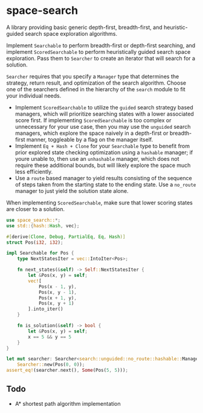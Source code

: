 # space-search

A library providing basic generic depth-first, breadth-first, and heuristic-guided search space exploration algorithms.

Implement `Searchable` to perform breadth-first or depth-first searching, and implement `ScoredSearchable` to perform heuristically guided search space exploration. Pass them to `Searcher` to create an iterator that will search for a solution.

`Searcher` requires that you specify a `Manager` type that determines the strategy, return result, and optimization of the search algorithm. Choose one of the searchers defined in the hierarchy of the `search` module to fit your individual needs. 

* Implement `ScoredSearchable` to utilize the `guided` search strategy based managers, which will prioritize searching states with a lower associated score first. If implementing `ScoredSearchable` is too complex or unnecessary for your use case, then you may use the `unguided` search managers, which explore the space naively in a depth-first or breadth-first manner, toggleable by a flag on the manager itself.
* Implement `Eq + Hash + Clone` for your `Searchable` type to benefit from prior explored state checking optimization using a `hashable` manager; if youre unable to, then use an `unhashable` manager, which does not require these additional bounds, but will likely explore the space much less efficiently.
* Use a `route` based manager to yield results consisting of the sequence of steps taken from the starting state to the ending state. Use a `no_route` manager to just yield the solution state alone.

When implementing `ScoredSearchable`, make sure that lower scoring states are closer to a solution.

```rust
use space_search::*;
use std::{hash::Hash, vec};

#[derive(Clone, Debug, PartialEq, Eq, Hash)]
struct Pos(i32, i32);

impl Searchable for Pos {
    type NextStatesIter = vec::IntoIter<Pos>;

    fn next_states(&self) -> Self::NextStatesIter {
        let &Pos(x, y) = self;
        vec![
            Pos(x - 1, y), 
            Pos(x, y - 1), 
            Pos(x + 1, y), 
            Pos(x, y + 1)
        ].into_iter()
    }

    fn is_solution(&self) -> bool {
        let &Pos(x, y) = self;
        x == 5 && y == 5
    }
}

let mut searcher: Searcher<search::unguided::no_route::hashable::Manager<_>, _> =
    Searcher::new(Pos(0, 0));
assert_eq!(searcher.next(), Some(Pos(5, 5)));
```

## Todo

* A* shortest path algorithm implementation